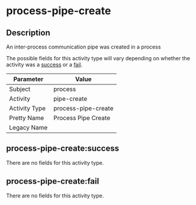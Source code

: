 process-pipe-create
===================

Description
-----------
An inter-process communication pipe was created in a process

The possible fields for this activity type will vary depending on whether the activity was a [success](#process-pipe-createsuccess) or a [fail](#process-pipe-createfail).

| Parameter     | Value               |
| ------------- | ------------------- |
| Subject       | process             |
| Activity      | pipe-create         |
| Activity Type | process-pipe-create |
| Pretty Name   | Process Pipe Create |
| Legacy Name   |                     |

process-pipe-create:success
---------------------------

There are no fields for this activity type.


process-pipe-create:fail
------------------------

There are no fields for this activity type.

